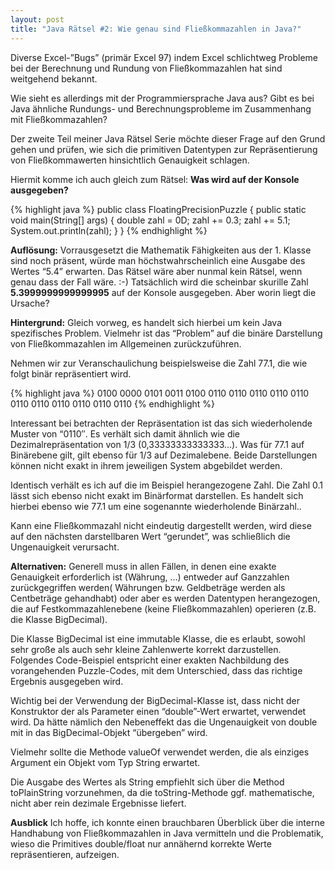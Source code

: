 ```yaml
---
layout: post
title: "Java Rätsel #2: Wie genau sind Fließkommazahlen in Java?"
---
```





Diverse Excel-”Bugs” (primär Excel 97) indem Excel schlichtweg Probleme bei der Berechnung und Rundung von Fließkommazahlen hat sind weitgehend bekannt.

Wie sieht es allerdings mit der Programmiersprache Java aus? Gibt es bei Java ähnliche Rundungs- und Berechnungsprobleme im Zusammenhang mit Fließkommazahlen?

Der zweite Teil meiner Java Rätsel Serie möchte dieser Frage auf den Grund gehen und prüfen, wie sich die primitiven Datentypen zur Repräsentierung von Fließkommawerten hinsichtlich Genauigkeit schlagen.

Hiermit komme ich auch gleich zum Rätsel:
<strong>Was wird auf der Konsole ausgegeben?</strong>

{% highlight java %}
public class FloatingPrecisionPuzzle {
    public static void main(String[] args) {
        double zahl = 0D;
            zahl += 0.3;
            zahl += 5.1;
            System.out.println(zahl);
    }
}
{% endhighlight %}

<strong>Auflösung:</strong>
Vorrausgesetzt die Mathematik Fähigkeiten aus der 1. Klasse sind noch präsent, würde man höchstwahrscheinlich eine Ausgabe des Wertes “5.4” erwarten.
Das Rätsel wäre aber nunmal kein Rätsel, wenn genau dass der Fall wäre. :-)
Tatsächlich wird die scheinbar skurille Zahl <strong>5.3999999999999995</strong> auf der Konsole ausgegeben.
Aber worin liegt die Ursache?

<strong>Hintergrund:</strong>
Gleich vorweg, es handelt sich hierbei um kein Java spezifisches Problem.
Vielmehr ist das “Problem” auf die binäre Darstellung von Fließkommazahlen im Allgemeinen zurückzuführen.

Nehmen wir zur Veranschaulichung beispielsweise die Zahl 77.1, die wie folgt binär repräsentiert wird.

{% highlight java %}
0100 0000 0101 0011 0100 0110 0110 0110
0110 0110 0110 0110 0110 0110 0110 0110
{% endhighlight %}

Interessant bei betrachten der Repräsentation ist das sich wiederholende Muster von “0110″. Es verhält sich damit ähnlich wie die Dezimalrepräsentation von 1/3 (0,33333333333333…).
Was für 77.1 auf Binärebene gilt, gilt ebenso für 1/3 auf Dezimalebene. Beide Darstellungen können nicht exakt in ihrem jeweiligen System abgebildet werden.

Identisch verhält es ich auf die im Beispiel herangezogene Zahl. Die Zahl 0.1 lässt sich ebenso nicht exakt im Binärformat darstellen.
Es handelt sich hierbei ebenso wie 77.1 um eine sogenannte wiederholende Binärzahl..

Kann eine Fließkommazahl nicht eindeutig dargestellt werden, wird diese auf den nächsten darstellbaren Wert “gerundet”, was schließlich die Ungenauigkeit verursacht.

<strong>Alternativen:</strong>
Generell muss in allen Fällen, in denen eine exakte Genauigkeit erforderlich ist (Währung, …) entweder auf Ganzzahlen zurückgegriffen werden(
Währungen bzw. Geldbeträge werden als Centbeträge gehandhabt) oder aber es werden Datentypen herangezogen, die auf Festkommazahlenebene (keine Fließkommazahlen) operieren (z.B. die Klasse BigDecimal).

Die Klasse BigDecimal ist eine immutable Klasse, die es erlaubt, sowohl sehr große als auch sehr kleine Zahlenwerte korrekt darzustellen.
Folgendes Code-Beispiel entspricht einer exakten Nachbildung des vorangehenden Puzzle-Codes, mit dem Unterschied, dass das richtige Ergebnis ausgegeben wird.


Wichtig bei der Verwendung der BigDecimal-Klasse ist, dass nicht der Konstruktor der als Parameter einen “double”-Wert erwartet, verwendet wird.
Da hätte nämlich den Nebeneffekt das die Ungenauigkeit von double mit in das BigDecimal-Objekt “übergeben” wird.

Vielmehr sollte die Methode valueOf verwendet werden, die als einziges Argument ein Objekt vom Typ String erwartet.

Die Ausgabe des Wertes als String empfiehlt sich über die Method toPlainString vorzunehmen, da die toString-Methode ggf. mathematische, nicht aber rein dezimale Ergebnisse liefert.

<strong>Ausblick</strong>
Ich hoffe, ich konnte einen brauchbaren Überblick über die interne Handhabung von Fließkommazahlen in Java vermitteln und die Problematik, wieso die Primitives double/float nur annähernd korrekte Werte repräsentieren, aufzeigen.